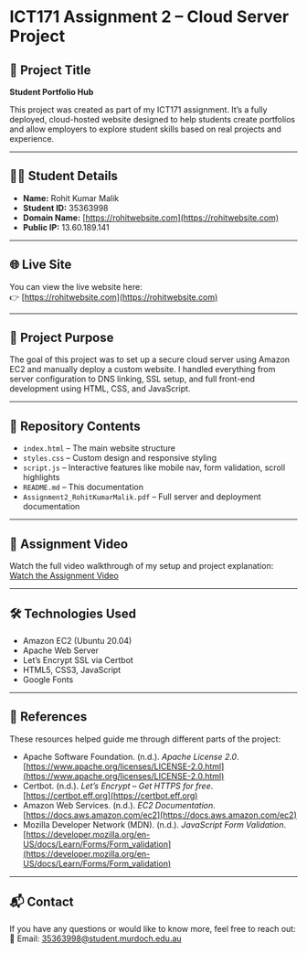 # ICT171 Assignment 2 – Cloud Server Project

## 🔹 Project Title
**Student Portfolio Hub**

This project was created as part of my ICT171 assignment. It’s a fully deployed, cloud-hosted website designed to help students create portfolios and allow employers to explore student skills based on real projects and experience.

---

## 👨‍🎓 Student Details
- **Name:** Rohit Kumar Malik  
- **Student ID:** 35363998  
- **Domain Name:** [https://rohitwebsite.com](https://rohitwebsite.com)  
- **Public IP:** 13.60.189.141 

---

## 🌐 Live Site
You can view the live website here:  
👉 [https://rohitwebsite.com](https://rohitwebsite.com)

---

## 🎯 Project Purpose
The goal of this project was to set up a secure cloud server using Amazon EC2 and manually deploy a custom website. I handled everything from server configuration to DNS linking, SSL setup, and full front-end development using HTML, CSS, and JavaScript.

---

## 📁 Repository Contents
- `index.html` – The main website structure  
- `styles.css` – Custom design and responsive styling  
- `script.js` – Interactive features like mobile nav, form validation, scroll highlights  
- `README.md` – This documentation  
- `Assignment2_RohitKumarMalik.pdf` – Full server and deployment documentation  

---

## 🎥 Assignment Video
Watch the full video walkthrough of my setup and project explanation:  
[Watch the Assignment Video](https://rohitwebsite.com/videos/window%20screen%20record%20command%20-%20Google%20Search%20-%20Google%20Chrome%202025-04-03%2014-01-03.mp4)

---

## 🛠 Technologies Used
- Amazon EC2 (Ubuntu 20.04)  
- Apache Web Server  
- Let’s Encrypt SSL via Certbot  
- HTML5, CSS3, JavaScript  
- Google Fonts   

---

## 🧾 References
These resources helped guide me through different parts of the project:

- Apache Software Foundation. (n.d.). *Apache License 2.0*. [https://www.apache.org/licenses/LICENSE-2.0.html](https://www.apache.org/licenses/LICENSE-2.0.html)  
- Certbot. (n.d.). *Let’s Encrypt – Get HTTPS for free*. [https://certbot.eff.org](https://certbot.eff.org)  
- Amazon Web Services. (n.d.). *EC2 Documentation*. [https://docs.aws.amazon.com/ec2](https://docs.aws.amazon.com/ec2)  
- Mozilla Developer Network (MDN). (n.d.). *JavaScript Form Validation*. [https://developer.mozilla.org/en-US/docs/Learn/Forms/Form_validation](https://developer.mozilla.org/en-US/docs/Learn/Forms/Form_validation)  

---

## 📬 Contact
If you have any questions or would like to know more, feel free to reach out:  
📧 Email: 35363998@student.murdoch.edu.au
